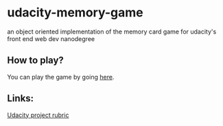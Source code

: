 # udacity-memory-game
an object oriented implementation of the memory card game for udacity's front end web dev nanodegree

## How to play?
You can play the game by going [here](http://www.saarimzaman.com/udacity-memory-game/).

## Links:
[Udacity project rubric](https://review.udacity.com/#!/rubrics/591/view)

